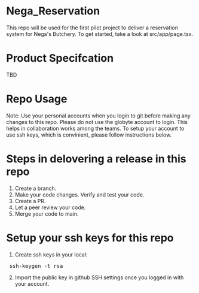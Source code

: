 # Nega_Reservation
This repo will be used for the first pilot project to deliver a reservation system for Nega's Butchery.
To get started, take a look at src/app/page.tsx.

# Product Specifcation
TBD

# Repo Usage
Note: Use your personal accounts when you login to git before making any changes to this repo. Please do not use the globyte account to login.
This helps in collaboration works among the teams. 
To setup your account to use ssh keys, which is convinient, please follow instructions below.

# Steps in delovering a release in this repo
1. Create a branch.
2. Make your code changes. Verify and test your code.
3. Create a PR.
4. Let a peer review your code.
5. Merge your code to main.

# Setup your ssh keys for this repo

1. Create ssh keys in your local:
  <pre> ssh-keygen -t rsa </pre>

2. Import the public key in github SSH settings once you logged in with your account.
